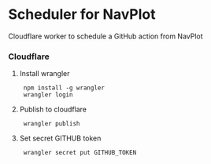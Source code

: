 # Scheduler for NavPlot

Cloudflare worker to schedule a GitHub action from NavPlot

### Cloudflare

1. Install wrangler

        npm install -g wrangler
        wrangler login

2. Publish to cloudflare

        wrangler publish

3. Set secret GITHUB token

        wrangler secret put GITHUB_TOKEN
